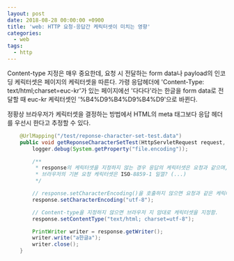 ```yaml
---
layout: post
date: 2018-08-28 00:00:00 +0900
title: 'web: HTTP 요청-응답간 케릭터셋이 미치는 영향'
categories:
  - web
tags:
  - http
---
```


Content-type 지정은 매우 중요한데, 요청 시 전달하는 form data나 payload의 인코딩 케릭터셋은 페이지의 케릭터셋을 따른다. 가령 응답헤더에 'Content-Type: text/html;charset=euc-kr'가 있는 페이지에선 '다다다'라는 한글을 form data로 전달할 때 euc-kr 케릭터셋인 '%B4%D9%B4%D9%B4%D9'으로 바뀐다.

정황상 브라우저가 케릭터셋을 결정하는 방법에서 HTML의 meta 태그보다 응답 헤더를 우선시 한다고 추정할 수 있다.

```java
	@UrlMapping("/test/reponse-character-set-test.data")
	public void getReponseCharacterSetTest(HttpServletRequest request, HttpServletResponse response) throws IOException {
		logger.debug(System.getProperty("file.encoding"));

		/**
		 * response의 케릭터셋을 지정하지 않는 경우 응답의 케릭터셋은 요청과 같으며,
		 * 브라우저의 기본 요청 케릭터셋은 ISO-8859-1 일껄? (...)
		 */

		// response.setCharacterEncoding()을 호출하지 않으면 요청과 같은 케릭터셋으로 응답 문자가 인코딩된다.
		response.setCharacterEncoding("utf-8");

		// Content-type을 지정하지 않으면 브라우저 지 맘대로 케릭터셋을 지정함.
		response.setContentType("text/html; charset=utf-8");

		PrintWriter writer = response.getWriter();
		writer.write("a한글a");
		writer.close();
	}
```
